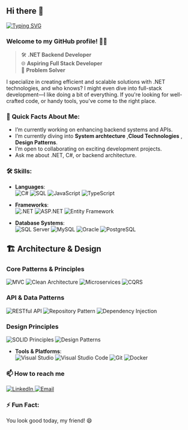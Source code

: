 ## Hi there 👋
 

[![Typing SVG](https://readme-typing-svg.demolab.com?font=Fira+Code&pause=1000&width=435&lines=I+AM+Malik+Abuhammad)](https://git.io/typing-svg)
### Welcome to my GitHub profile! 👨‍💻

> 🛠️ **.NET Backend Developer**  
> 🌐 **Aspiring Full Stack Developer**  
> 🎨 **Problem Solver**  

 I specialize in creating efficient and scalable solutions with .NET technologies, and who knows? I might even dive into full-stack development—I like doing a bit of everything. If you're looking for well-crafted code,  or handy tools, you've come to the right place.

### 🌟 **Quick Facts About Me**:

-  I’m currently working on enhancing backend systems and APIs.  
-  I’m currently diving into **System archtecture** ,**Cloud Technologies** , **Design Patterns**.  
-  I’m open to collaborating on exciting development projects.  
-  Ask me about .NET, C#, or backend architecture.  

### 🛠️ Skills:
- **Languages**:  
  ![C#](https://img.shields.io/badge/C%23-%23239120.svg?style=for-the-badge&logo=c-sharp&logoColor=white)
  ![SQL](https://img.shields.io/badge/SQL-%2300758F.svg?style=for-the-badge&logo=postgresql&logoColor=white)
  ![JavaScript](https://img.shields.io/badge/JavaScript-%23F7DF1E.svg?style=for-the-badge&logo=javascript&logoColor=black)
  ![TypeScript](https://img.shields.io/badge/TypeScript-%23007ACC.svg?style=for-the-badge&logo=typescript&logoColor=white)

- **Frameworks**:  
  ![.NET](https://img.shields.io/badge/.NET-%23051257.svg?style=for-the-badge&logo=dotnet&logoColor=white)
  ![ASP.NET](https://img.shields.io/badge/ASP.NET-%230081CB.svg?style=for-the-badge&logo=microsoft&logoColor=white)
  ![Entity Framework](https://img.shields.io/badge/Entity%20Framework-%2320232A.svg?style=for-the-badge&logo=dotnet&logoColor=white)

- **Database Systems**:  
  ![SQL Server](https://img.shields.io/badge/SQL%20Server-%23CC2927.svg?style=for-the-badge&logo=microsoftsqlserver&logoColor=white)
  ![MySQL](https://img.shields.io/badge/MySQL-%2300f.svg?style=for-the-badge&logo=mysql&logoColor=white)
  ![Oracle](https://img.shields.io/badge/Oracle-F80000.svg?style=for-the-badge&logo=oracle&logoColor=white)
  ![PostgreSQL](https://img.shields.io/badge/PostgreSQL-316192.svg?style=for-the-badge&logo=postgresql&logoColor=white)


## 🏗️ Architecture & Design

### Core Patterns & Principles
![MVC](https://img.shields.io/badge/MVC-5C2D91?style=for-the-badge&logo=dotnet&logoColor=white)
![Clean Architecture](https://img.shields.io/badge/Clean_Architecture-512BD4?style=for-the-badge&logo=dotnet&logoColor=white)
![Microservices](https://img.shields.io/badge/Microservices-2496ED?style=for-the-badge&logo=docker&logoColor=white)
![CQRS](https://img.shields.io/badge/CQRS-0078D7?style=for-the-badge&logo=microsoft&logoColor=white)

### API & Data Patterns
![RESTful API](https://img.shields.io/badge/RESTful_API-0081CB?style=for-the-badge&logo=swagger&logoColor=white)
![Repository Pattern](https://img.shields.io/badge/Repository_Pattern-181717?style=for-the-badge&logo=github&logoColor=white)
![Dependency Injection](https://img.shields.io/badge/Dependency_Injection-68217A?style=for-the-badge&logo=dotnet&logoColor=white)

### Design Principles
![SOLID Principles](https://img.shields.io/badge/SOLID_Principles-000000?style=for-the-badge&logo=codeforces&logoColor=white)
![Design Patterns](https://img.shields.io/badge/Design_Patterns-444444?style=for-the-badge&logo=codeproject&logoColor=white)
- **Tools & Platforms**:  
![Visual Studio](https://img.shields.io/badge/Visual%20Studio-%235C2D91.svg?style=for-the-badge&logo=visual-studio&logoColor=white)
![Visual Studio Code](https://img.shields.io/badge/Visual%20Studio%20Code-%23007ACC.svg?style=for-the-badge&logo=visual-studio-code&logoColor=white)
![Git](https://img.shields.io/badge/Git-%23F05033.svg?style=for-the-badge&logo=git&logoColor=white)
![Docker](https://img.shields.io/badge/Docker-%232496ED.svg?style=for-the-badge&logo=docker&logoColor=white)

### 📫 How to reach me

<div display="flex">
  <a href="https://www.linkedin.com/in/malik-abuhammad">
    <img src="https://img.shields.io/badge/linkedin-%230077B5.svg?style=for-the-badge&logo=linkedin&logoColor=white" alt="LinkedIn"/>
  </a>
  <a href="mailto:malik.shaher16@gmail.com">
    <img src="https://img.shields.io/badge/email-%23D14836.svg?style=for-the-badge&logo=gmail&logoColor=white" alt="Email"/>
  </a>
</div>

### ⚡ Fun Fact:  
You look good today, my friend! 😄

